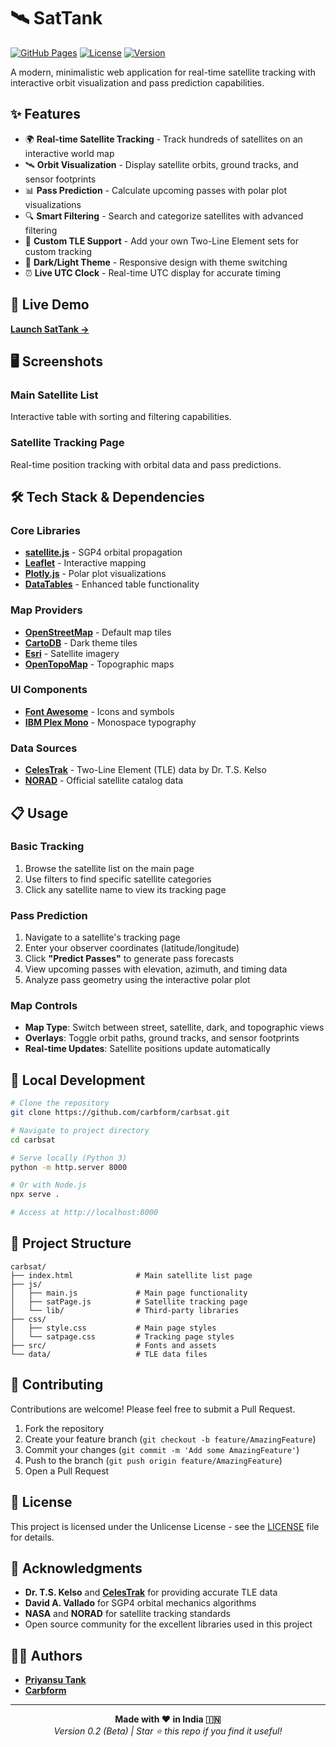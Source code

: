 # 🛰️ SatTank

[![GitHub Pages](https://img.shields.io/badge/Live%20Demo-GitHub%20Pages-brightgreen)](https://carbform.github.io/carbsat)
[![License](https://img.shields.io/badge/License-Unlicense-blue.svg)](LICENSE)
[![Version](https://img.shields.io/badge/Version-2.1%20Beta-orange)](https://github.com/carbform/carbsat/releases)

A modern, minimalistic web application for real-time satellite tracking with interactive orbit visualization and pass prediction capabilities.

## ✨ Features

- 🌍 **Real-time Satellite Tracking** - Track hundreds of satellites on an interactive world map
- 🛰️ **Orbit Visualization** - Display satellite orbits, ground tracks, and sensor footprints
- 📊 **Pass Prediction** - Calculate upcoming passes with polar plot visualizations
- 🔍 **Smart Filtering** - Search and categorize satellites with advanced filtering
- 📡 **Custom TLE Support** - Add your own Two-Line Element sets for custom tracking
- 🌙 **Dark/Light Theme** - Responsive design with theme switching
- ⏰ **Live UTC Clock** - Real-time UTC display for accurate timing

## 🚀 Live Demo

**[Launch SatTank →](https://carbform.github.io/carbsat)**

## 🖥️ Screenshots

### Main Satellite List
Interactive table with sorting and filtering capabilities.

### Satellite Tracking Page
Real-time position tracking with orbital data and pass predictions.

## 🛠️ Tech Stack & Dependencies

### Core Libraries
- **[satellite.js](https://github.com/shashwatak/satellite-js)** - SGP4 orbital propagation
- **[Leaflet](https://leafletjs.com/)** - Interactive mapping
- **[Plotly.js](https://plotly.com/javascript/)** - Polar plot visualizations
- **[DataTables](https://datatables.net/)** - Enhanced table functionality

### Map Providers
- **[OpenStreetMap](https://www.openstreetmap.org/)** - Default map tiles
- **[CartoDB](https://carto.com/)** - Dark theme tiles
- **[Esri](https://www.esri.com/)** - Satellite imagery
- **[OpenTopoMap](https://opentopomap.org/)** - Topographic maps

### UI Components
- **[Font Awesome](https://fontawesome.com/)** - Icons and symbols
- **[IBM Plex Mono](https://fonts.google.com/specimen/IBM+Plex+Mono)** - Monospace typography

### Data Sources
- **[CelesTrak](https://celestrak.org/)** - Two-Line Element (TLE) data by Dr. T.S. Kelso
- **[NORAD](https://www.space-track.org/)** - Official satellite catalog data

## 📋 Usage

### Basic Tracking
1. Browse the satellite list on the main page
2. Use filters to find specific satellite categories
3. Click any satellite name to view its tracking page

### Pass Prediction
1. Navigate to a satellite's tracking page
2. Enter your observer coordinates (latitude/longitude)
3. Click **"Predict Passes"** to generate pass forecasts
4. View upcoming passes with elevation, azimuth, and timing data
5. Analyze pass geometry using the interactive polar plot

### Map Controls
- **Map Type**: Switch between street, satellite, dark, and topographic views
- **Overlays**: Toggle orbit paths, ground tracks, and sensor footprints
- **Real-time Updates**: Satellite positions update automatically

## 🔧 Local Development

```bash
# Clone the repository
git clone https://github.com/carbform/carbsat.git

# Navigate to project directory
cd carbsat

# Serve locally (Python 3)
python -m http.server 8000

# Or with Node.js
npx serve .

# Access at http://localhost:8000
```

## 📁 Project Structure

```
carbsat/
├── index.html              # Main satellite list page
├── js/
│   ├── main.js             # Main page functionality
│   ├── satPage.js          # Satellite tracking page
│   └── lib/                # Third-party libraries
├── css/
│   ├── style.css           # Main page styles
│   └── satpage.css         # Tracking page styles
├── src/                    # Fonts and assets
└── data/                   # TLE data files
```

## 🤝 Contributing

Contributions are welcome! Please feel free to submit a Pull Request.

1. Fork the repository
2. Create your feature branch (`git checkout -b feature/AmazingFeature`)
3. Commit your changes (`git commit -m 'Add some AmazingFeature'`)
4. Push to the branch (`git push origin feature/AmazingFeature`)
5. Open a Pull Request

## 📄 License

This project is licensed under the Unlicense License - see the [LICENSE](LICENSE) file for details.

## 🙏 Acknowledgments

- **Dr. T.S. Kelso** and **[CelesTrak](https://celestrak.org/)** for providing accurate TLE data
- **David A. Vallado** for SGP4 orbital mechanics algorithms
- **NASA** and **NORAD** for satellite tracking standards
- Open source community for the excellent libraries used in this project

## 👨‍💻 Authors

- **[Priyansu Tank](https://pbtank.github.io/Tank_Priyansu/)**
- **[Carbform](https://github.com/carbform)**

---

<div align="center">
  <strong>Made with ❤️ in India 🇮🇳</strong><br>
  <em>Version 0.2 (Beta) | Star ⭐ this repo if you find it useful!</em>
</div>